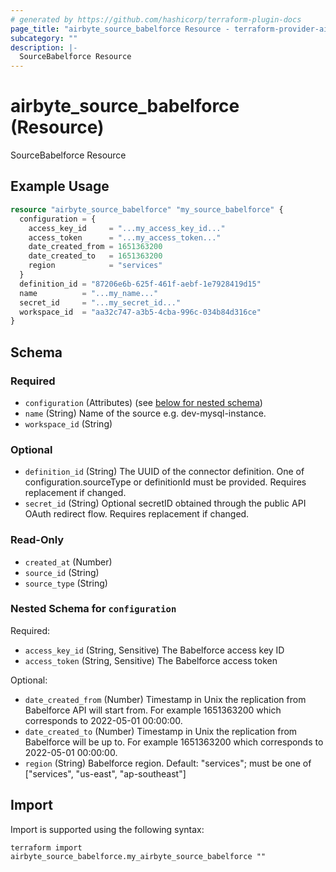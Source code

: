 ```yaml
---
# generated by https://github.com/hashicorp/terraform-plugin-docs
page_title: "airbyte_source_babelforce Resource - terraform-provider-airbyte"
subcategory: ""
description: |-
  SourceBabelforce Resource
---
```


# airbyte_source_babelforce (Resource)

SourceBabelforce Resource

## Example Usage

```terraform
resource "airbyte_source_babelforce" "my_source_babelforce" {
  configuration = {
    access_key_id     = "...my_access_key_id..."
    access_token      = "...my_access_token..."
    date_created_from = 1651363200
    date_created_to   = 1651363200
    region            = "services"
  }
  definition_id = "87206e6b-625f-461f-aebf-1e7928419d15"
  name          = "...my_name..."
  secret_id     = "...my_secret_id..."
  workspace_id  = "aa32c747-a3b5-4cba-996c-034b84d316ce"
}
```

<!-- schema generated by tfplugindocs -->
## Schema

### Required

- `configuration` (Attributes) (see [below for nested schema](#nestedatt--configuration))
- `name` (String) Name of the source e.g. dev-mysql-instance.
- `workspace_id` (String)

### Optional

- `definition_id` (String) The UUID of the connector definition. One of configuration.sourceType or definitionId must be provided. Requires replacement if changed.
- `secret_id` (String) Optional secretID obtained through the public API OAuth redirect flow. Requires replacement if changed.

### Read-Only

- `created_at` (Number)
- `source_id` (String)
- `source_type` (String)

<a id="nestedatt--configuration"></a>
### Nested Schema for `configuration`

Required:

- `access_key_id` (String, Sensitive) The Babelforce access key ID
- `access_token` (String, Sensitive) The Babelforce access token

Optional:

- `date_created_from` (Number) Timestamp in Unix the replication from Babelforce API will start from. For example 1651363200 which corresponds to 2022-05-01 00:00:00.
- `date_created_to` (Number) Timestamp in Unix the replication from Babelforce will be up to. For example 1651363200 which corresponds to 2022-05-01 00:00:00.
- `region` (String) Babelforce region. Default: "services"; must be one of ["services", "us-east", "ap-southeast"]

## Import

Import is supported using the following syntax:

```shell
terraform import airbyte_source_babelforce.my_airbyte_source_babelforce ""
```
